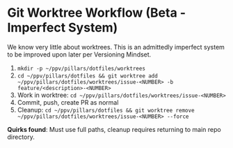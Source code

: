 # Git Worktree Workflow (Beta - Imperfect System)

We know very little about worktrees. This is an admittedly imperfect system to be improved upon later per Versioning Mindset.

1. `mkdir -p ~/ppv/pillars/dotfiles/worktrees`
2. `cd ~/ppv/pillars/dotfiles && git worktree add ~/ppv/pillars/dotfiles/worktrees/issue-<NUMBER> -b feature/<description>-<NUMBER>`
3. Work in worktree: `cd ~/ppv/pillars/dotfiles/worktrees/issue-<NUMBER>`
4. Commit, push, create PR as normal
5. Cleanup: `cd ~/ppv/pillars/dotfiles && git worktree remove ~/ppv/pillars/dotfiles/worktrees/issue-<NUMBER> --force`

**Quirks found**: Must use full paths, cleanup requires returning to main repo directory.
